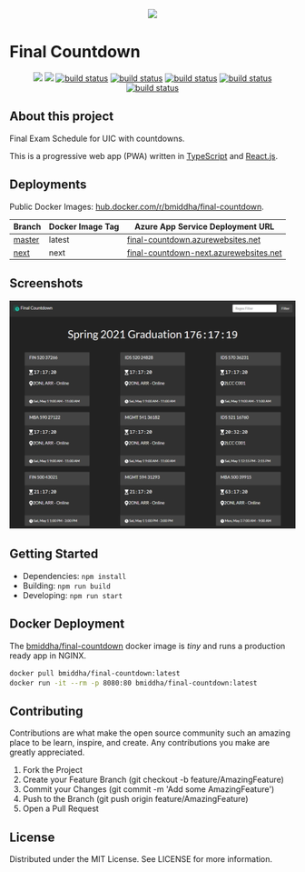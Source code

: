 <p align='center'>
    <img src='https://github.com/bmiddha/final-countdown/raw/master/public/icon-144.png' width='100px'>
</p>

# Final Countdown

<p align="center">
    <a href="https://final-countdown.azurewebsites.net" alt="Release">
        <img src="https://img.shields.io/website?label=release&url=https%3A%2F%2Ffinal-countdown.azurewebsites.net%2F" /></a>
    <a href="https://final-countdown.azurewebsites.net" alt="Public Beta">
        <img src="https://img.shields.io/website?label=public%20beta&url=https%3A%2F%2Ffinal-countdown-next.azurewebsites.net%2F" /></a>
    <a href="https://github.com/bmiddha/final-countdown/actions?query=workflow%3A%22Node+CI%22">
        <img src="https://img.shields.io/github/workflow/status/bmiddha/final-countdown/Node%20CI?label=build:%20Node%20CI" alt="build status"></a>
    <a href="https://github.com/bmiddha/final-countdown/actions?query=workflow%3A%22Docker+CI%22">
        <img src="https://img.shields.io/github/workflow/status/bmiddha/final-countdown/Docker%20CI?label=build:%20Docker%20CI" alt="build status"></a>
    <a href="https://github.com/bmiddha/final-countdown/actions?query=workflow%3A%22Docker+CD+-+master%22">
        <img src="https://img.shields.io/github/workflow/status/bmiddha/final-countdown/Docker%20CD?label=build:%20Docker%20CD%20-%20master" alt="build status"></a>
    <a href="https://github.com/bmiddha/final-countdown/actions?query=workflow%3A%22Docker+CD+-+next%22">
        <img src="https://img.shields.io/github/workflow/status/bmiddha/final-countdown/Docker%20CD/next?label=build:%20Docker%20CD%20-%20next" alt="build status"></a>
    <a href="https://github.com/bmiddha/final-countdown/blob/master/LICENSE">
        <img src="https://img.shields.io/github/license/bmiddha/final-countdown" alt="build status"></a>
</p>

## About this project

Final Exam Schedule for UIC with countdowns.

This is a progressive web app (PWA) written in [TypeScript](https://www.typescriptlang.org/) and [React.js](https://reactjs.org/).

## Deployments

Public Docker Images: [hub.docker.com/r/bmiddha/final-countdown](https://hub.docker.com/r/bmiddha/final-countdown).

| Branch                                                       | Docker Image Tag | Azure App Service Deployment URL                                                         |
| ------------------------------------------------------------ | ---------------- | ---------------------------------------------------------------------------------------- |
| [master](https://github.com/bmiddha/final-countdown)         | latest           | [final-countdown.azurewebsites.net](https://final-countdown.azurewebsites.net)           |
| [next](https://github.com/bmiddha/final-countdown/tree/next) | next             | [final-countdown-next.azurewebsites.net](https://final-countdown-next.azurewebsites.net) |

## Screenshots

![Screenshot](https://github.com/bmiddha/final-countdown/raw/master/screenshots/ss-1.png)

## Getting Started

- Dependencies: `npm install`
- Building: `npm run build`
- Developing: `npm run start`

## Docker Deployment

The [bmiddha/final-countdown](https://hub.docker.com/r/bmiddha/final-countdown) docker image is _tiny_ and runs a production ready app in NGINX.

```sh
docker pull bmiddha/final-countdown:latest
docker run -it --rm -p 8080:80 bmiddha/final-countdown:latest
```

## Contributing

Contributions are what make the open source community such an amazing place to be learn, inspire, and create. Any contributions you make are greatly appreciated.

1. Fork the Project
2. Create your Feature Branch (git checkout -b feature/AmazingFeature)
3. Commit your Changes (git commit -m 'Add some AmazingFeature')
4. Push to the Branch (git push origin feature/AmazingFeature)
5. Open a Pull Request

## License

Distributed under the MIT License. See LICENSE for more information.
